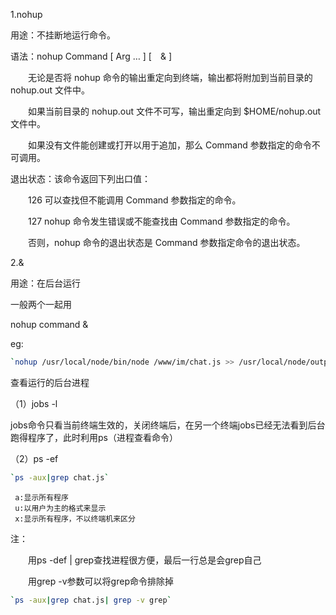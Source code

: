 1.nohup

 

用途：不挂断地运行命令。

 

语法：nohup Command [ Arg … ] [　& ]

 

　　无论是否将 nohup 命令的输出重定向到终端，输出都将附加到当前目录的 nohup.out 文件中。

 

　　如果当前目录的 nohup.out 文件不可写，输出重定向到 $HOME/nohup.out 文件中。

 

　　如果没有文件能创建或打开以用于追加，那么 Command 参数指定的命令不可调用。

 

退出状态：该命令返回下列出口值： 　　

 

　　126 可以查找但不能调用 Command 参数指定的命令。 　　

 

　　127 nohup 命令发生错误或不能查找由 Command 参数指定的命令。 　　

 

　　否则，nohup 命令的退出状态是 Command 参数指定命令的退出状态。

 

2.&

 

用途：在后台运行

 

一般两个一起用

 

nohup command &

 

eg:

 

```bash
`nohup /usr/local/node/bin/node /www/im/chat.js >> /usr/local/node/output.log 2>&1 &`
```



查看运行的后台进程

（1）jobs -l

jobs命令只看当前终端生效的，关闭终端后，在另一个终端jobs已经无法看到后台跑得程序了，此时利用ps（进程查看命令）

 

（2）ps -ef 

```bash
`ps -aux|grep chat.js`
```

```
 a:显示所有程序 
 u:以用户为主的格式来显示 
 x:显示所有程序，不以终端机来区分
```

注：

　　用ps -def | grep查找进程很方便，最后一行总是会grep自己

　　用grep -v参数可以将grep命令排除掉

  

```bash
`ps -aux|grep chat.js| grep -v grep`
```